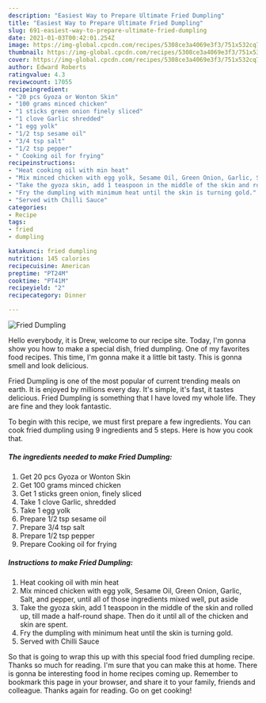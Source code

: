 ```yaml
---
description: "Easiest Way to Prepare Ultimate Fried Dumpling"
title: "Easiest Way to Prepare Ultimate Fried Dumpling"
slug: 691-easiest-way-to-prepare-ultimate-fried-dumpling
date: 2021-01-03T00:42:01.254Z
image: https://img-global.cpcdn.com/recipes/5308ce3a4069e3f3/751x532cq70/fried-dumpling-recipe-main-photo.jpg
thumbnail: https://img-global.cpcdn.com/recipes/5308ce3a4069e3f3/751x532cq70/fried-dumpling-recipe-main-photo.jpg
cover: https://img-global.cpcdn.com/recipes/5308ce3a4069e3f3/751x532cq70/fried-dumpling-recipe-main-photo.jpg
author: Edward Roberts
ratingvalue: 4.3
reviewcount: 17055
recipeingredient:
- "20 pcs Gyoza or Wonton Skin"
- "100 grams minced chicken"
- "1 sticks green onion finely sliced"
- "1 clove Garlic shredded"
- "1 egg yolk"
- "1/2 tsp sesame oil"
- "3/4 tsp salt"
- "1/2 tsp pepper"
- " Cooking oil for frying"
recipeinstructions:
- "Heat cooking oil with min heat"
- "Mix minced chicken with egg yolk, Sesame Oil, Green Onion, Garlic, Salt, and pepper, until all of those ingredients mixed well, put aside"
- "Take the gyoza skin, add 1 teaspoon in the middle of the skin and rolled up, till made a half-round shape. Then do it until all of the chicken and skin are spent."
- "Fry the dumpling with minimum heat until the skin is turning gold."
- "Served with Chilli Sauce"
categories:
- Recipe
tags:
- fried
- dumpling

katakunci: fried dumpling 
nutrition: 145 calories
recipecuisine: American
preptime: "PT24M"
cooktime: "PT41M"
recipeyield: "2"
recipecategory: Dinner

---
```



![Fried Dumpling](https://img-global.cpcdn.com/recipes/5308ce3a4069e3f3/751x532cq70/fried-dumpling-recipe-main-photo.jpg)

Hello everybody, it is Drew, welcome to our recipe site. Today, I'm gonna show you how to make a special dish, fried dumpling. One of my favorites food recipes. This time, I'm gonna make it a little bit tasty. This is gonna smell and look delicious.

Fried Dumpling is one of the most popular of current trending meals on earth. It is enjoyed by millions every day. It's simple, it's fast, it tastes delicious. Fried Dumpling is something that I have loved my whole life. They are fine and they look fantastic.




To begin with this recipe, we must first prepare a few ingredients. You can cook fried dumpling using 9 ingredients and 5 steps. Here is how you cook that.

<!--inarticleads1-->

##### The ingredients needed to make Fried Dumpling:

1. Get 20 pcs Gyoza or Wonton Skin
1. Get 100 grams minced chicken
1. Get 1 sticks green onion, finely sliced
1. Take 1 clove Garlic, shredded
1. Take 1 egg yolk
1. Prepare 1/2 tsp sesame oil
1. Prepare 3/4 tsp salt
1. Prepare 1/2 tsp pepper
1. Prepare  Cooking oil for frying




<!--inarticleads2-->

##### Instructions to make Fried Dumpling:

1. Heat cooking oil with min heat
1. Mix minced chicken with egg yolk, Sesame Oil, Green Onion, Garlic, Salt, and pepper, until all of those ingredients mixed well, put aside
1. Take the gyoza skin, add 1 teaspoon in the middle of the skin and rolled up, till made a half-round shape. Then do it until all of the chicken and skin are spent.
1. Fry the dumpling with minimum heat until the skin is turning gold.
1. Served with Chilli Sauce




So that is going to wrap this up with this special food fried dumpling recipe. Thanks so much for reading. I'm sure that you can make this at home. There is gonna be interesting food in home recipes coming up. Remember to bookmark this page in your browser, and share it to your family, friends and colleague. Thanks again for reading. Go on get cooking!
